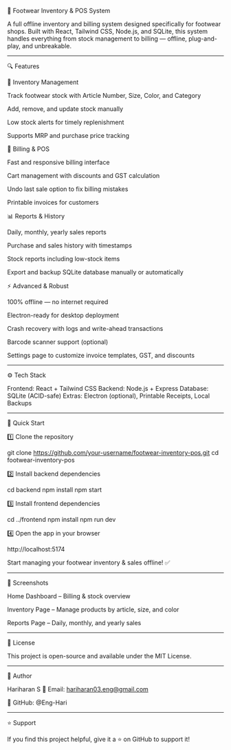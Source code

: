 🥿 Footwear Inventory & POS System

A full offline inventory and billing system designed specifically for footwear shops.
Built with React, Tailwind CSS, Node.js, and SQLite, this system handles everything from stock management to billing — offline, plug-and-play, and unbreakable.

---

🔍 Features

👟 Inventory Management

Track footwear stock with Article Number, Size, Color, and Category

Add, remove, and update stock manually

Low stock alerts for timely replenishment

Supports MRP and purchase price tracking


🛒 Billing & POS

Fast and responsive billing interface

Cart management with discounts and GST calculation

Undo last sale option to fix billing mistakes

Printable invoices for customers


📊 Reports & History

Daily, monthly, yearly sales reports

Purchase and sales history with timestamps

Stock reports including low-stock items

Export and backup SQLite database manually or automatically


⚡ Advanced & Robust

100% offline — no internet required

Electron-ready for desktop deployment

Crash recovery with logs and write-ahead transactions

Barcode scanner support (optional)

Settings page to customize invoice templates, GST, and discounts

---

⚙️ Tech Stack

Frontend: React + Tailwind CSS
Backend: Node.js + Express
Database: SQLite (ACID-safe)
Extras: Electron (optional), Printable Receipts, Local Backups

---

🚀 Quick Start

1️⃣ Clone the repository

git clone https://github.com/your-username/footwear-inventory-pos.git
cd footwear-inventory-pos

2️⃣ Install backend dependencies

cd backend
npm install
npm start

3️⃣ Install frontend dependencies

cd ../frontend
npm install
npm run dev

4️⃣ Open the app in your browser

http://localhost:5174


Start managing your footwear inventory & sales offline! ✅

---

📝 Screenshots

Home Dashboard – Billing & stock overview


Inventory Page – Manage products by article, size, and color


Reports Page – Daily, monthly, and yearly sales

---

📜 License

This project is open-source and available under the MIT License.

---

👤 Author

Hariharan S
📧 Email: hariharan03.eng@gmail.com

🔗 GitHub: @Eng-Hari

---

⭐ Support

If you find this project helpful, give it a ⭐ on GitHub to support it!

